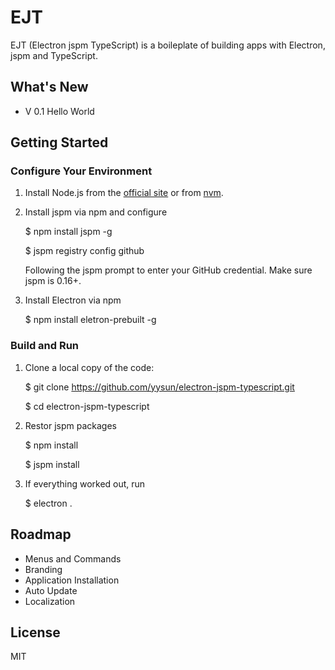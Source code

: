 # EJT

EJT (Electron jspm TypeScript) is a boileplate of building apps with Electron, jspm and TypeScript.

## What's New

* V 0.1 Hello World

## Getting Started

### Configure Your Environment

1. Install Node.js from the [official site](http://nodejs.org) or from
[nvm](https://github.com/creationix/nvm).

2. Install jspm via npm and configure

    $ npm install jspm -g

	$ jspm registry config github

	Following the jspm prompt to enter your GitHub credential. Make sure jspm is 0.16+.

3. Install Electron via npm

	$ npm install eletron-prebuilt -g


### Build and Run

1. Clone a local copy of the code:

    $ git clone https://github.com/yysun/electron-jspm-typescript.git

    $ cd electron-jspm-typescript

2. Restor jspm packages

    $ npm install
    
    $ jspm install

3. If everything worked out, run

    $ electron .


## Roadmap

* Menus and Commands
* Branding
* Application Installation
* Auto Update
* Localization

## License

MIT